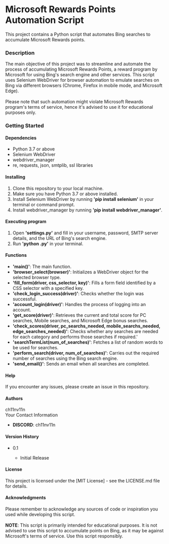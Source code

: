 # Microsoft Rewards Points Automation Script
<p>This project contains a Python script that automates Bing searches to accumulate Microsoft Rewards points.</p>

<h3>Description</h3>
<p>The main objective of this project was to streamline and automate the process of accumulating Microsoft Rewards Points, a reward program by Microsoft for using Bing's search engine and other services. This script uses Selenium WebDriver for browser automation to emulate searches on Bing via different browsers (Chrome, Firefox in mobile mode, and Microsoft Edge).
<br/><br/>
Please note that such automation might violate Microsoft Rewards program's terms of service, hence it's advised to use it for educational purposes only.</p>
<h3>Getting Started</h3>
<h4>Dependencies</h4>
<ul>
  <li>Python 3.7 or above</li>
  <li>Selenium WebDriver</li>
  <li>webdriver_manager</li>
  <li>re, requests, json, smtplib, ssl libraries</li>
</ul>
<h4>Installing</h4>
<ol>
  <li>Clone this repository to your local machine.</li>
  <li>Make sure you have Python 3.7 or above installed.</li>
  <li>Install Selenium WebDriver by running <b>'pip install selenium'</b> in your terminal or command prompt.</li>
  <li>Install webdriver_manager by running <b>'pip install webdriver_manager'</b>.</li>
</ol>
<h4>Executing program</h4>
<ol>
  <li>Open <b>'settings.py'</b> and fill in your username, password, SMTP server details, and the URL of Bing's search engine.</li>
  <li>Run <b>'python <script_name>.py'</b> in your terminal.</li>
</ol>
<h4>Functions</h4>
<ul>
  <li><b>'main()'</b>: The main function.</li>
  <li><b>'browser_select(browser)'</b>: Initializes a WebDriver object for the selected browser type.</li>
  <li><b>'fill_form(driver, css_selector, key)'</b>: Fills a form field identified by a CSS selector with a specified key.</li>
  <li><b>'check_login_success(driver)'</b>: Checks whether the login was successful.</li>
  <li><b>'account_login(driver)'</b>: Handles the process of logging into an account.</li>
  <li><b>'get_score(driver)'</b>: Retrieves the current and total score for PC searches, Mobile searches, and Microsoft Edge bonus searches.</li>
  <li><b>'check_scores(driver, pc_searchs_needed, mobile_searchs_needed, edge_searches_needed)'</b>: Checks whether any searches are needed for each category and performs those searches if required.'</b></li>
  <li><b>'searchTermList(num_of_searches)'</b>: Fetches a list of random words to be used for searches.</li>
  <li><b>'perform_search(driver, num_of_searches)'</b>: Carries out the required number of searches using the Bing search engine.</li>
  <li><b>'send_email()'</b>: Sends an email when all searches are completed.</li>
</ul>
<h4>Help</h4>
    If you encounter any issues, please create an issue in this repository.
<h4>Authors</h4>
    <p>ch11nv11n
    <br>
    Your Contact Information
    <ul><li><b>DISCORD</b>: ch11nv11n</li></ul>
    </p>
<h4>Version History</h4>
<ul>
  <li>0.1</li>
  <ul><li>Initial Release</li></ul>
</ul>
<h4>License</h4>
    <p>This project is licensed under the [MIT License] - see the LICENSE.md file for details.</p>
<h4>Acknowledgments</h4>
    <p>Please remember to acknowledge any sources of code or inspiration you used while developing this script.
      <br><br>
      <b>NOTE</b>: This script is primarily intended for educational purposes. It is not advised to use this script to accumulate points on Bing, as it may be against Microsoft's terms of service. Use this script responsibly.</p>
